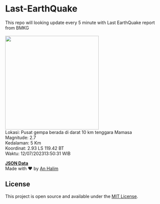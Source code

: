 # Last-EarthQuake
This repo will looking update every 5 minute with Last EarthQuake report from BMKG
<br>
<br>
<img src="https://static.bmkg.go.id/20230712135031.mmi.jpg" width="300"/>
<br>
Lokasi: Pusat gempa berada di darat 10 km tenggara Mamasa <br>
Magnitude: 2.7 <br>
Kedalaman: 5 Km <br>
Koordinat: 2.93 LS 119.42 BT <br>
Waktu: 12/07/202313:50:31 WIB <br>

<a href="./data/data.json">**JSON Data**</a>
<br>
Made with ❤️ by <a href="https://github.com/an-halim">An Halim</a>
## License

This project is open source and available under the [MIT License](LICENSE).
